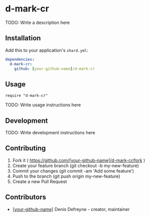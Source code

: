 # d-mark-cr

TODO: Write a description here

## Installation


Add this to your application's `shard.yml`:

```yaml
dependencies:
  d-mark-cr:
    github: [your-github-name]/d-mark-cr
```


## Usage


```crystal
require "d-mark-cr"
```


TODO: Write usage instructions here

## Development

TODO: Write development instructions here

## Contributing

1. Fork it ( https://github.com/[your-github-name]/d-mark-cr/fork )
2. Create your feature branch (git checkout -b my-new-feature)
3. Commit your changes (git commit -am 'Add some feature')
4. Push to the branch (git push origin my-new-feature)
5. Create a new Pull Request

## Contributors

- [[your-github-name]](https://github.com/[your-github-name]) Denis Defreyne - creator, maintainer
